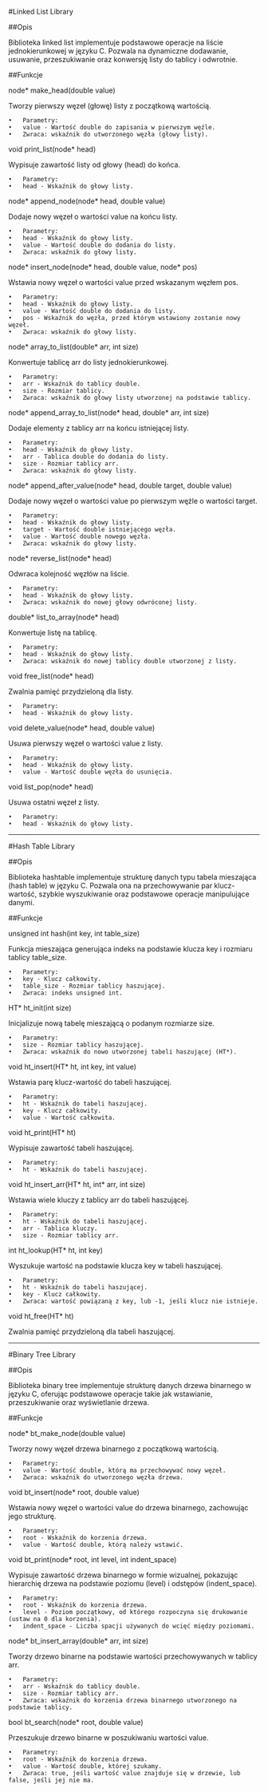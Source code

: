 #Linked List Library

##Opis

Biblioteka linked list implementuje podstawowe operacje na liście jednokierunkowej w języku C. Pozwala na dynamiczne dodawanie, usuwanie, przeszukiwanie oraz konwersję listy do tablicy i odwrotnie.

##Funkcje

node* make_head(double value)

Tworzy pierwszy węzeł (głowę) listy z początkową wartością.

	•	Parametry:
	•	value - Wartość double do zapisania w pierwszym węźle.
	•	Zwraca: wskaźnik do utworzonego węzła (głowy listy).

void print_list(node* head)

Wypisuje zawartość listy od głowy (head) do końca.

	•	Parametry:
	•	head - Wskaźnik do głowy listy.

node* append_node(node* head, double value)

Dodaje nowy węzeł o wartości value na końcu listy.

	•	Parametry:
	•	head - Wskaźnik do głowy listy.
	•	value - Wartość double do dodania do listy.
	•	Zwraca: wskaźnik do głowy listy.

node* insert_node(node* head, double value, node* pos)

Wstawia nowy węzeł o wartości value przed wskazanym węzłem pos.

	•	Parametry:
	•	head - Wskaźnik do głowy listy.
	•	value - Wartość double do dodania do listy.
	•	pos - Wskaźnik do węzła, przed którym wstawiony zostanie nowy węzeł.
	•	Zwraca: wskaźnik do głowy listy.

node* array_to_list(double* arr, int size)

Konwertuje tablicę arr do listy jednokierunkowej.

	•	Parametry:
	•	arr - Wskaźnik do tablicy double.
	•	size - Rozmiar tablicy.
	•	Zwraca: wskaźnik do głowy listy utworzonej na podstawie tablicy.

node* append_array_to_list(node* head, double* arr, int size)

Dodaje elementy z tablicy arr na końcu istniejącej listy.

	•	Parametry:
	•	head - Wskaźnik do głowy listy.
	•	arr - Tablica double do dodania do listy.
	•	size - Rozmiar tablicy arr.
	•	Zwraca: wskaźnik do głowy listy.

node* append_after_value(node* head, double target, double value)

Dodaje nowy węzeł o wartości value po pierwszym węźle o wartości target.

	•	Parametry:
	•	head - Wskaźnik do głowy listy.
	•	target - Wartość double istniejącego węzła.
	•	value - Wartość double nowego węzła.
	•	Zwraca: wskaźnik do głowy listy.

node* reverse_list(node* head)

Odwraca kolejność węzłów na liście.

	•	Parametry:
	•	head - Wskaźnik do głowy listy.
	•	Zwraca: wskaźnik do nowej głowy odwróconej listy.

double* list_to_array(node* head)

Konwertuje listę na tablicę.

	•	Parametry:
	•	head - Wskaźnik do głowy listy.
	•	Zwraca: wskaźnik do nowej tablicy double utworzonej z listy.

void free_list(node* head)

Zwalnia pamięć przydzieloną dla listy.

	•	Parametry:
	•	head - Wskaźnik do głowy listy.

void delete_value(node* head, double value)

Usuwa pierwszy węzeł o wartości value z listy.

	•	Parametry:
	•	head - Wskaźnik do głowy listy.
	•	value - Wartość double węzła do usunięcia.

void list_pop(node* head)

Usuwa ostatni węzeł z listy.

	•	Parametry:
	•	head - Wskaźnik do głowy listy.

 
-----------------------------------------------------------------------------------------------------------------------------------

#Hash Table Library

##Opis

Biblioteka hashtable implementuje strukturę danych typu tabela mieszająca (hash table) w języku C. Pozwala ona na przechowywanie par klucz-wartość, szybkie wyszukiwanie oraz podstawowe operacje manipulujące danymi.

##Funkcje

unsigned int hash(int key, int table_size)

Funkcja mieszająca generująca indeks na podstawie klucza key i rozmiaru tablicy table_size.

	•	Parametry:
	•	key - Klucz całkowity.
	•	table_size - Rozmiar tablicy haszującej.
	•	Zwraca: indeks unsigned int.

HT* ht_init(int size)

Inicjalizuje nową tabelę mieszającą o podanym rozmiarze size.

	•	Parametry:
	•	size - Rozmiar tablicy haszującej.
	•	Zwraca: wskaźnik do nowo utworzonej tabeli haszującej (HT*).

void ht_insert(HT* ht, int key, int value)

Wstawia parę klucz-wartość do tabeli haszującej.

	•	Parametry:
	•	ht - Wskaźnik do tabeli haszującej.
	•	key - Klucz całkowity.
	•	value - Wartość całkowita.

void ht_print(HT* ht)

Wypisuje zawartość tabeli haszującej.

	•	Parametry:
	•	ht - Wskaźnik do tabeli haszującej.

void ht_insert_arr(HT* ht, int* arr, int size)

Wstawia wiele kluczy z tablicy arr do tabeli haszującej.

	•	Parametry:
	•	ht - Wskaźnik do tabeli haszującej.
	•	arr - Tablica kluczy.
	•	size - Rozmiar tablicy arr.

int ht_lookup(HT* ht, int key)

Wyszukuje wartość na podstawie klucza key w tabeli haszującej.

	•	Parametry:
	•	ht - Wskaźnik do tabeli haszującej.
	•	key - Klucz całkowity.
	•	Zwraca: wartość powiązaną z key, lub -1, jeśli klucz nie istnieje.

void ht_free(HT* ht)

Zwalnia pamięć przydzieloną dla tabeli haszującej.

--------------------------------------------------------------------------------------------------------------------------------------

#Binary Tree Library

##Opis

Biblioteka binary tree implementuje strukturę danych drzewa binarnego w języku C, oferując podstawowe operacje takie jak wstawianie, przeszukiwanie oraz wyświetlanie drzewa.

##Funkcje

node* bt_make_node(double value)

Tworzy nowy węzeł drzewa binarnego z początkową wartością.

	•	Parametry:
	•	value - Wartość double, którą ma przechowywać nowy węzeł.
	•	Zwraca: wskaźnik do utworzonego węzła drzewa.

void bt_insert(node* root, double value)

Wstawia nowy węzeł o wartości value do drzewa binarnego, zachowując jego strukturę.

	•	Parametry:
	•	root - Wskaźnik do korzenia drzewa.
	•	value - Wartość double, którą należy wstawić.

void bt_print(node* root, int level, int indent_space)

Wypisuje zawartość drzewa binarnego w formie wizualnej, pokazując hierarchię drzewa na podstawie poziomu (level) i odstępów (indent_space).

	•	Parametry:
	•	root - Wskaźnik do korzenia drzewa.
	•	level - Poziom początkowy, od którego rozpoczyna się drukowanie (ustaw na 0 dla korzenia).
	•	indent_space - Liczba spacji używanych do wcięć między poziomami.

node* bt_insert_array(double* arr, int size)

Tworzy drzewo binarne na podstawie wartości przechowywanych w tablicy arr.

	•	Parametry:
	•	arr - Wskaźnik do tablicy double.
	•	size - Rozmiar tablicy arr.
	•	Zwraca: wskaźnik do korzenia drzewa binarnego utworzonego na podstawie tablicy.

bool bt_search(node* root, double value)

Przeszukuje drzewo binarne w poszukiwaniu wartości value.

	•	Parametry:
	•	root - Wskaźnik do korzenia drzewa.
	•	value - Wartość double, której szukamy.
	•	Zwraca: true, jeśli wartość value znajduje się w drzewie, lub false, jeśli jej nie ma.
